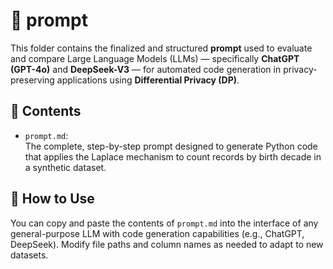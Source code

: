 # 📁 prompt

This folder contains the finalized and structured **prompt** used to evaluate and compare Large Language Models (LLMs) — specifically **ChatGPT (GPT-4o)** and **DeepSeek-V3** — for automated code generation in privacy-preserving applications using **Differential Privacy (DP)**.

## 📄 Contents

- `prompt.md`:  
  The complete, step-by-step prompt designed to generate Python code that applies the Laplace mechanism to count records by birth decade in a synthetic dataset.

## 🚀 How to Use

You can copy and paste the contents of `prompt.md` into the interface of any general-purpose LLM with code generation capabilities (e.g., ChatGPT, DeepSeek). Modify file paths and column names as needed to adapt to new datasets.


